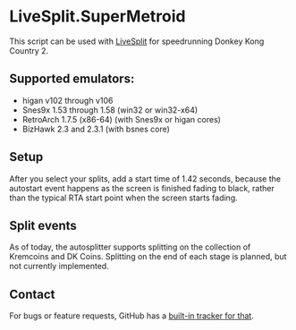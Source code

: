 # LiveSplit.SuperMetroid

This script can be used with [LiveSplit](http://livesplit.github.io) for speedrunning Donkey Kong Country 2.

## Supported emulators:
- higan v102 through v106
- Snes9x 1.53 through 1.58 (win32 or win32-x64)
- RetroArch 1.7.5 (x86-64) (with Snes9x or higan cores)
- BizHawk 2.3 and 2.3.1 (with bsnes core)

## Setup
After you select your splits, add a start time of 1.42 seconds, because the autostart event happens as the screen is finished fading to black, rather than the typical RTA start point when the screen starts fading.

## Split events
As of today, the autosplitter supports splitting on the collection of Kremcoins and DK Coins. Splitting on the end of each stage is planned, but not currently implemented.

## Contact
For bugs or feature requests, GitHub has a [built-in tracker for that](https://github.com/UNHchabo/AutoSplitters/issues).
